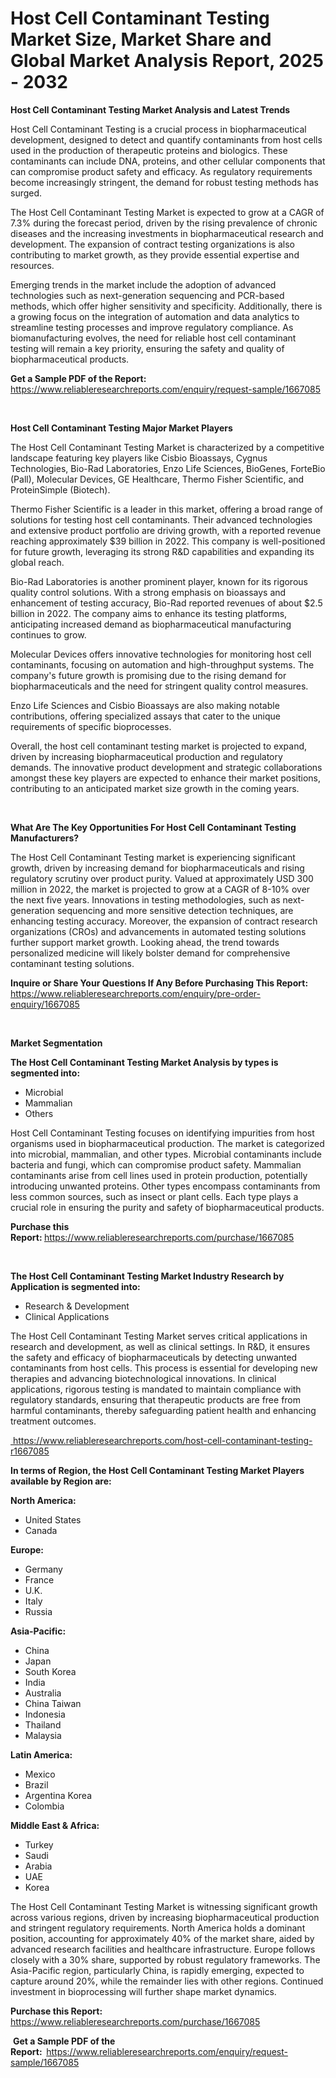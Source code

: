 <p><h1>Host Cell Contaminant Testing Market Size, Market Share and Global Market Analysis Report, 2025 - 2032</h1></p><p><strong>Host Cell Contaminant Testing Market Analysis and Latest Trends</strong></p>
<p><p>Host Cell Contaminant Testing is a crucial process in biopharmaceutical development, designed to detect and quantify contaminants from host cells used in the production of therapeutic proteins and biologics. These contaminants can include DNA, proteins, and other cellular components that can compromise product safety and efficacy. As regulatory requirements become increasingly stringent, the demand for robust testing methods has surged.</p><p>The Host Cell Contaminant Testing Market is expected to grow at a CAGR of 7.3% during the forecast period, driven by the rising prevalence of chronic diseases and the increasing investments in biopharmaceutical research and development. The expansion of contract testing organizations is also contributing to market growth, as they provide essential expertise and resources. </p><p>Emerging trends in the market include the adoption of advanced technologies such as next-generation sequencing and PCR-based methods, which offer higher sensitivity and specificity. Additionally, there is a growing focus on the integration of automation and data analytics to streamline testing processes and improve regulatory compliance. As biomanufacturing evolves, the need for reliable host cell contaminant testing will remain a key priority, ensuring the safety and quality of biopharmaceutical products.</p></p>
<p><strong>Get a Sample PDF of the Report:&nbsp;</strong> <a href="https://www.reliableresearchreports.com/enquiry/request-sample/1667085?utm_campaign=3671&utm_medium=2&utm_source=Github&utm_content=ia&utm_term=17042025&utm_id=host-cell-contaminant-testing">https://www.reliableresearchreports.com/enquiry/request-sample/1667085</a></p>
<p>&nbsp;</p>
<p><strong>Host Cell Contaminant Testing Major Market Players</strong></p>
<p><p>The Host Cell Contaminant Testing Market is characterized by a competitive landscape featuring key players like Cisbio Bioassays, Cygnus Technologies, Bio-Rad Laboratories, Enzo Life Sciences, BioGenes, ForteBio (Pall), Molecular Devices, GE Healthcare, Thermo Fisher Scientific, and ProteinSimple (Biotech). </p><p>Thermo Fisher Scientific is a leader in this market, offering a broad range of solutions for testing host cell contaminants. Their advanced technologies and extensive product portfolio are driving growth, with a reported revenue reaching approximately $39 billion in 2022. This company is well-positioned for future growth, leveraging its strong R&D capabilities and expanding its global reach.</p><p>Bio-Rad Laboratories is another prominent player, known for its rigorous quality control solutions. With a strong emphasis on bioassays and enhancement of testing accuracy, Bio-Rad reported revenues of about $2.5 billion in 2022. The company aims to enhance its testing platforms, anticipating increased demand as biopharmaceutical manufacturing continues to grow.</p><p>Molecular Devices offers innovative technologies for monitoring host cell contaminants, focusing on automation and high-throughput systems. The company's future growth is promising due to the rising demand for biopharmaceuticals and the need for stringent quality control measures. </p><p>Enzo Life Sciences and Cisbio Bioassays are also making notable contributions, offering specialized assays that cater to the unique requirements of specific bioprocesses. </p><p>Overall, the host cell contaminant testing market is projected to expand, driven by increasing biopharmaceutical production and regulatory demands. The innovative product development and strategic collaborations amongst these key players are expected to enhance their market positions, contributing to an anticipated market size growth in the coming years.</p></p>
<p>&nbsp;</p>
<p><strong>What Are The Key Opportunities For Host Cell Contaminant Testing Manufacturers?</strong></p>
<p><p>The Host Cell Contaminant Testing market is experiencing significant growth, driven by increasing demand for biopharmaceuticals and rising regulatory scrutiny over product purity. Valued at approximately USD 300 million in 2022, the market is projected to grow at a CAGR of 8-10% over the next five years. Innovations in testing methodologies, such as next-generation sequencing and more sensitive detection techniques, are enhancing testing accuracy. Moreover, the expansion of contract research organizations (CROs) and advancements in automated testing solutions further support market growth. Looking ahead, the trend towards personalized medicine will likely bolster demand for comprehensive contaminant testing solutions.</p></p>
<p><strong>Inquire or Share Your Questions If Any Before Purchasing This Report:</strong> <a href="https://www.reliableresearchreports.com/enquiry/pre-order-enquiry/1667085?utm_campaign=3671&utm_medium=2&utm_source=Github&utm_content=ia&utm_term=17042025&utm_id=host-cell-contaminant-testing">https://www.reliableresearchreports.com/enquiry/pre-order-enquiry/1667085</a></p>
<p>&nbsp;</p>
<p><strong>Market Segmentation</strong></p>
<p><strong>The Host Cell Contaminant Testing Market Analysis by types is segmented into:</strong></p>
<p><ul><li>Microbial</li><li>Mammalian</li><li>Others</li></ul></p>
<p><p>Host Cell Contaminant Testing focuses on identifying impurities from host organisms used in biopharmaceutical production. The market is categorized into microbial, mammalian, and other types. Microbial contaminants include bacteria and fungi, which can compromise product safety. Mammalian contaminants arise from cell lines used in protein production, potentially introducing unwanted proteins. Other types encompass contaminants from less common sources, such as insect or plant cells. Each type plays a crucial role in ensuring the purity and safety of biopharmaceutical products.</p></p>
<p><strong>Purchase this Report:&nbsp;</strong><a href="https://www.reliableresearchreports.com/purchase/1667085?utm_campaign=3671&utm_medium=2&utm_source=Github&utm_content=ia&utm_term=17042025&utm_id=host-cell-contaminant-testing">https://www.reliableresearchreports.com/purchase/1667085</a></p>
<p>&nbsp;</p>
<p><strong>The Host Cell Contaminant Testing Market Industry Research by Application is segmented into:</strong></p>
<p><ul><li>Research & Development</li><li>Clinical Applications</li></ul></p>
<p><p>The Host Cell Contaminant Testing Market serves critical applications in research and development, as well as clinical settings. In R&D, it ensures the safety and efficacy of biopharmaceuticals by detecting unwanted contaminants from host cells. This process is essential for developing new therapies and advancing biotechnological innovations. In clinical applications, rigorous testing is mandated to maintain compliance with regulatory standards, ensuring that therapeutic products are free from harmful contaminants, thereby safeguarding patient health and enhancing treatment outcomes.</p></p>
<p><a href="https://www.reliableresearchreports.com/host-cell-contaminant-testing-r1667085?utm_campaign=3671&utm_medium=2&utm_source=Github&utm_content=ia&utm_term=17042025&utm_id=host-cell-contaminant-testing">&nbsp;https://www.reliableresearchreports.com/host-cell-contaminant-testing-r1667085</a></p>
<p><strong>In terms of Region, the Host Cell Contaminant Testing Market Players available by Region are:</strong></p>
<p>
    <p> <strong> North America: </strong>
        <ul>
            <li>United States</li>
            <li>Canada</li>
        </ul>
        </p> 
    <p> <strong> Europe: </strong>
        <ul>
            <li>Germany</li>
            <li>France</li>
            <li>U.K.</li>
            <li>Italy</li>
            <li>Russia</li>
        </ul>
        </p> 
    <p> <strong> Asia-Pacific: </strong>
        <ul>
            <li>China</li>
            <li>Japan</li>
            <li>South Korea</li>
            <li>India</li>
            <li>Australia</li>
            <li>China Taiwan</li>
            <li>Indonesia</li>
            <li>Thailand</li>
            <li>Malaysia</li>
        </ul>
        </p> 
    <p> <strong> Latin America: </strong>
        <ul>
            <li>Mexico</li>
            <li>Brazil</li>
            <li>Argentina Korea</li>
            <li>Colombia</li>
        </ul>
        </p> 
    <p> <strong> Middle East & Africa: </strong>
        <ul>
            <li>Turkey</li>
            <li>Saudi</li>
            <li>Arabia</li>
            <li>UAE</li>
            <li>Korea</li>
        </ul>
    </p>
    </p>
<p><p>The Host Cell Contaminant Testing Market is witnessing significant growth across various regions, driven by increasing biopharmaceutical production and stringent regulatory requirements. North America holds a dominant position, accounting for approximately 40% of the market share, aided by advanced research facilities and healthcare infrastructure. Europe follows closely with a 30% share, supported by robust regulatory frameworks. The Asia-Pacific region, particularly China, is rapidly emerging, expected to capture around 20%, while the remainder lies with other regions. Continued investment in bioprocessing will further shape market dynamics.</p></p>
<p><strong>Purchase this Report: </strong><a href="https://www.reliableresearchreports.com/purchase/1667085?utm_campaign=3671&utm_medium=2&utm_source=Github&utm_content=ia&utm_term=17042025&utm_id=host-cell-contaminant-testing">https://www.reliableresearchreports.com/purchase/1667085</a></p>
<p>&nbsp;<strong>Get a Sample PDF of the Report:&nbsp;&nbsp;</strong><a href="https://www.reliableresearchreports.com/enquiry/request-sample/1667085?utm_campaign=3671&utm_medium=2&utm_source=Github&utm_content=ia&utm_term=17042025&utm_id=host-cell-contaminant-testing">https://www.reliableresearchreports.com/enquiry/request-sample/1667085</a></p>
<p><strong></strong></p>
<p><p></p><p></p><p></p></p>